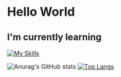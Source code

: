 # Hello World

## I'm currently learning

[![My Skills](https://skillicons.dev/icons?i=html,css,js,jquery,react,nodejs,php,tailwind,go)](https://skillicons.dev)


![Anurag's GitHub stats](https://github-readme-stats-livid-ten-71.vercel.app/api?username=naalt0&show_icons=true&theme=dark) [![Top Langs](https://github-readme-stats-livid-ten-71.vercel.app/api/top-langs/?username=naalt0)](https://github.com/anuraghazra/github-readme-stats&theme=dark&langs_count=3)
